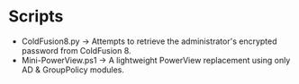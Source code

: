 # Scripts

- ColdFusion8.py
  -> Attempts to retrieve the administrator's encrypted password from ColdFusion 8.
- Mini-PowerView.ps1
  -> A lightweight PowerView replacement using only AD & GroupPolicy modules.  
